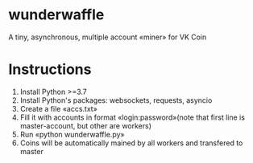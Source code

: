 # wunderwaffle
A tiny, asynchronous, multiple account «miner» for VK Coin 

# Instructions
1. Install Python >=3.7  
2. Install Python's packages: websockets, requests, asyncio  
3. Create a file «accs.txt»
4. Fill it with accounts in format «login:password»(note that first line is master-account, but other are workers)  
5. Run «python wunderwaffle.py»  
6. Coins will be automatically mained by all workers and transfered to master  

